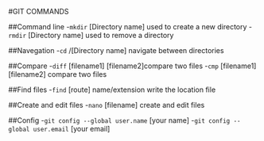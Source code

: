 #GIT COMMANDS

##Command line
-`mkdir` [Directory name] used to create a new directory
-`rmdir` [Directory name] used to remove a directory
	
##Navegation
-`cd` /[Directory name] navigate between directories

##Compare
-`diff` [filename1] [filename2]compare two files
-`cmp` [filename1][filename2] compare two files

##Find files
-`find` [route] name/extension write the location file

##Create and edit files
-`nano` [filename] create and edit files

##Config
-`git config --global user.name` [your name]
-`git config --global user.email` [your email]
				
##
